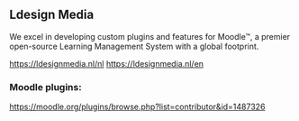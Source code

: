
## Ldesign Media

We excel in developing custom plugins and features for Moodle™, a premier open-source Learning Management System with a global footprint.

https://ldesignmedia.nl/nl
https://ldesignmedia.nl/en


### Moodle plugins:

https://moodle.org/plugins/browse.php?list=contributor&id=1487326
